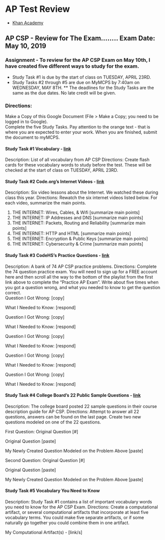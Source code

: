 # AP Test Review


* [Khan Academy](https://www.khanacademy.org/computing/ap-computer-science-principles/ap-csp-exam-preparation)

## AP CSP - Review for The Exam........ Exam Date: May 10, 2019

### Assignment - To review for the AP CSP Exam on May 10th, I have created five different ways to study for the exam.  

* Study Task #1 is due by the start of class on TUESDAY, APRIL 23RD.
* Study Tasks #2 through #5 are due on MyMCPS by 7:40am on WEDNESDAY, MAY 8TH.
** The deadlines for the Study Tasks are the same as the due dates. No late credit will be given.

### Directions:
Make a Copy of this Google Document (File > Make a Copy; you need to be logged in to Google).  
Complete the five Study Tasks.  Pay attention to the orange text - that is where you are expected to enter your work.
When you are finished, submit the document to myMCPS.

#### Study Task #1 Vocabulary - [link](https://docs.google.com/document/d/1Vy_azD3HsTrTE4ClkYEcX85ECpxk-tzByXV0Yh69d_w/edit?usp=sharing)
Description: List of all vocabulary from AP CSP
Directions: Create flash cards for these vocabulary words to study before the test. These will be checked at the start of class on TUESDAY, APRIL 23RD.

#### Study Task #2 Code.org’s Internet Videos - [link](https://code.org/educate/resources/videos)
Description: Six video lessons about the Internet.  We watched these during class this year.
Directions:  Rewatch the six internet videos listed below.  For each video, summarize the main points. 
1. THE INTERNET: Wires, Cables, & Wifi \[summarize main points\]
2. THE INTERNET: IP Addresses and DNS  \[summarize main points\]
3. THE INTERNET: Packets, Routing and Reliability  \[summarize main points\]
4. THE INTERNET: HTTP and HTML  \[summarize main points\]
5. THE INTERNET: Encryption & Public Keys  \[summarize main points\]
6. THE INTERNET: Cybersecurity & Crime  \[summarize main points\]

#### Study Task #3 CodeHS’s Practice Questions - [link](http://codehs.com/apcsp_review)
Description: A bank of 74 AP CSP practice problems.
Directions:  Complete the 74 question practice exam. You will need to sign up for a FREE account here and then scroll all the way to the bottom of the playlist from the first link above to complete the “Practice AP Exam”. Write about five times when you got a question wrong, and what you needed to know to get the question correct.  
Question I Got Wrong: \[copy\]

What I Needed to Know: \[respond\]


Question I Got Wrong: \[copy\]

What I Needed to Know: \[respond\]


Question I Got Wrong: \[copy\]

What I Needed to Know: \[respond\]


Question I Got Wrong: \[copy\]

What I Needed to Know: \[respond\]


Question I Got Wrong: \[copy\]

What I Needed to Know: \[respond\]



#### Study Task #4 College Board’s 22 Public Sample Questions - [link](https://drive.google.com/file/d/1kiqEhMfDjX_mExjRGSLWS9ijcOJGHeYo/view?usp=sharing)
Description: The college board posted 22 sample questions in their course description guide for AP CSP.
Directions:  Attempt to answer all 22 questions, answers can be found on the last page.  Create two new questions modeled on one of the 22 questions. 

First Question:
Original Question \[#\]

Original Question \[paste\]

My Newly Created Question Modeled on the Problem Above \[paste\]

Second Question:
Original Question \[#\]

Original Question \[paste\]

My Newly Created Question Modeled on the Problem Above \[paste\]



#### Study Task #5 Vocabulary You Need to Know
Description: Study Task #1 contains a list of important vocabulary words you need to know for the AP CSP Exam.
Directions: Create a computational artifact, or several computational artifacts that incorporate at least five vocabulary terms.  You could make five separate artifacts, or if some naturally go together you could combine them in one artifact.

My Computational Artifact(s) - \[link/s\]

